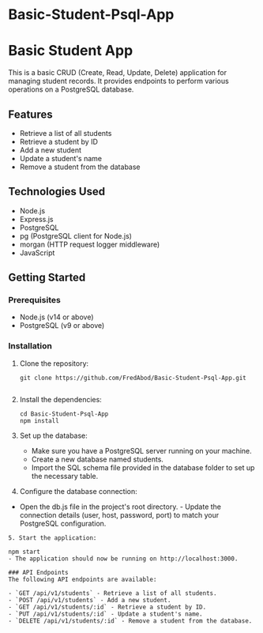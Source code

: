 # Basic-Student-Psql-App
# Basic Student App

This is a basic CRUD (Create, Read, Update, Delete) application for managing student records. It provides endpoints to perform various operations on a PostgreSQL database.

## Features

- Retrieve a list of all students
- Retrieve a student by ID
- Add a new student
- Update a student's name
- Remove a student from the database

## Technologies Used

- Node.js
- Express.js
- PostgreSQL
- pg (PostgreSQL client for Node.js)
- morgan (HTTP request logger middleware)
- JavaScript

## Getting Started

### Prerequisites

- Node.js (v14 or above)
- PostgreSQL (v9 or above)

### Installation

1. Clone the repository:

   ```shell
   git clone https://github.com/FredAbod/Basic-Student-Psql-App.git


2. Install the dependencies:
      ```shell
      cd Basic-Student-Psql-App
      npm install

3. Set up the database:
   - Make sure you have a PostgreSQL server running on your machine.
   - Create a new database named students.
   - Import the SQL schema file provided in the database folder to set up the necessary table.
  
  4. Configure the database connection:
   - Open the db.js file in the project's root directory.
    - Update the connection details (user, host, password, port) to match your PostgreSQL configuration.

    5. Start the application:
   ```shell
   npm start
- The application should now be running on http://localhost:3000.

### API Endpoints
The following API endpoints are available:

- `GET /api/v1/students` - Retrieve a list of all students.
- `POST /api/v1/students` - Add a new student.
- `GET /api/v1/students/:id` - Retrieve a student by ID.
- `PUT /api/v1/students/:id` - Update a student's name.
- `DELETE /api/v1/students/:id` - Remove a student from the database.
